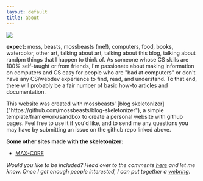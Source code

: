 ```yaml
---
layout: default
title: about
---
```

<div class="postbody">
<img src="https://file.garden/ZRaOccpOlUzNlh72/cabbage.jpg">

<b>expect:</b> moss, beasts, mossbeasts (me!), computers, food, books, watercolor, other art, talking about art, talking about this blog, talking about randpm things that I happen to think of. As someone whose CS skills are 100% self-taught or from friends, I'm passionate about making information on computers and CS easy for people who are "bad at computers" or don't have any CS/webdev experience to find, read, and understand. To that end, there will probably be a fair number of basic how-to articles and documentation.
</div>

<div class="postbody">
This website was created with mossbeasts' [blog skeletonizer]("https://github.com/mossbeasts/blog-skeletonizer"), a simple template/framework/sandbox to create a personal website with github pages. Feel free to use it if you'd like, and to send me any questions you may have by submitting an issue on the github repo linked above.

**Some other sites made with the skeletonizer:**

- [MAX-C0RE]("https://max-c0re.github.io")

*Would you like to be included? Head over to the comments [here](https://mossbeasts.github.io/2023/09/30/how-2-post-2) and let me know. Once I get enough people interested, I can  put together a [webring](https://en.wikipedia.org/wiki/Webring).*
</div>
